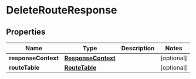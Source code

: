 

# DeleteRouteResponse


## Properties

| Name | Type | Description | Notes |
|------------ | ------------- | ------------- | -------------|
|**responseContext** | [**ResponseContext**](ResponseContext.md) |  |  [optional] |
|**routeTable** | [**RouteTable**](RouteTable.md) |  |  [optional] |



